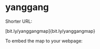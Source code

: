 # yanggang

Shorter URL: 

[bit.ly/yanggangmap]{bit.ly/yanggangmap}


To embed the map to your webpage:

<script src="https://embed.github.com/view/geojson/howardn23/yanggang/master/yanggang.geojson"></script>
